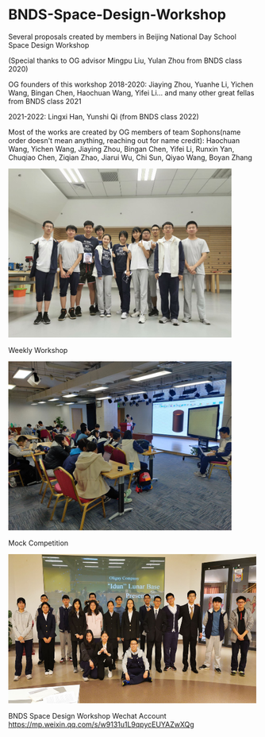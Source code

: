 # BNDS-Space-Design-Workshop
Several proposals created by members in Beijing National Day School Space Design Workshop 

(Special thanks to OG advisor Mingpu Liu, Yulan Zhou from BNDS class 2020)

OG founders of this workshop 2018-2020:
Jiaying Zhou, Yuanhe Li, Yichen Wang, Bingan Chen, Haochuan Wang, Yifei Li... and many other great fellas from BNDS class 2021

2021-2022:
Lingxi Han, Yunshi Qi (from BNDS class 2022)


Most of the works are created by OG members of team Sophons(name order doesn't mean anything, reaching out for name credit):
Haochuan Wang, Yichen Wang, Jiaying Zhou, Bingan Chen, Yifei Li, Runxin Yan, 
Chuqiao Chen, Ziqian Zhao, Jiarui Wu, Chi Sun, Qiyao Wang, Boyan Zhang

<img src="https://github.com/KevinChunye/BNDS-Space-Design/blob/main/images/Sophons_BNDS_Space%20Design.jpg" width="450" height="340" />


Weekly Workshop

<img src="https://github.com/KevinChunye/BNDS-Space-Design/blob/main/images/BNDS_Space_Design_Weekly_Workshop.jpg" width="450" height="340" />

Mock Competition

<img src="https://github.com/KevinChunye/BNDS-Space-Design/blob/main/images/BNDS_Space_Design_Mock_Competition.jpg" width="500" height="300" />





BNDS Space Design Workshop Wechat Account
https://mp.weixin.qq.com/s/w9131u1L9qpycEUYAZwXQg
